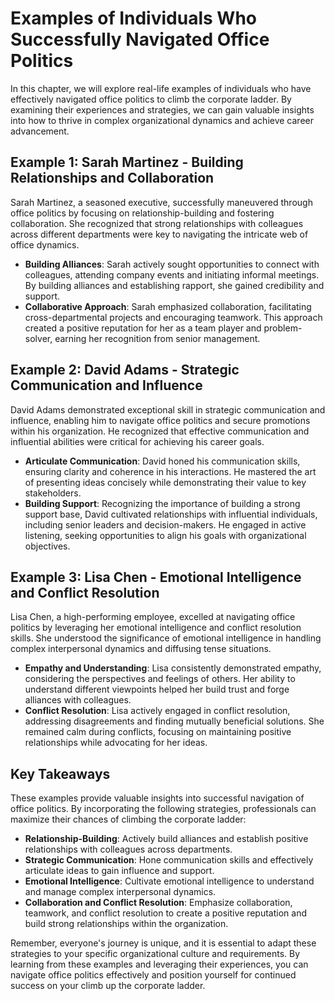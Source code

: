 Examples of Individuals Who Successfully Navigated Office Politics
===========================================================================

In this chapter, we will explore real-life examples of individuals who have effectively navigated office politics to climb the corporate ladder. By examining their experiences and strategies, we can gain valuable insights into how to thrive in complex organizational dynamics and achieve career advancement.

Example 1: Sarah Martinez - Building Relationships and Collaboration
--------------------------------------------------------------------

Sarah Martinez, a seasoned executive, successfully maneuvered through office politics by focusing on relationship-building and fostering collaboration. She recognized that strong relationships with colleagues across different departments were key to navigating the intricate web of office dynamics.

* **Building Alliances**: Sarah actively sought opportunities to connect with colleagues, attending company events and initiating informal meetings. By building alliances and establishing rapport, she gained credibility and support.
* **Collaborative Approach**: Sarah emphasized collaboration, facilitating cross-departmental projects and encouraging teamwork. This approach created a positive reputation for her as a team player and problem-solver, earning her recognition from senior management.

Example 2: David Adams - Strategic Communication and Influence
--------------------------------------------------------------

David Adams demonstrated exceptional skill in strategic communication and influence, enabling him to navigate office politics and secure promotions within his organization. He recognized that effective communication and influential abilities were critical for achieving his career goals.

* **Articulate Communication**: David honed his communication skills, ensuring clarity and coherence in his interactions. He mastered the art of presenting ideas concisely while demonstrating their value to key stakeholders.
* **Building Support**: Recognizing the importance of building a strong support base, David cultivated relationships with influential individuals, including senior leaders and decision-makers. He engaged in active listening, seeking opportunities to align his goals with organizational objectives.

Example 3: Lisa Chen - Emotional Intelligence and Conflict Resolution
---------------------------------------------------------------------

Lisa Chen, a high-performing employee, excelled at navigating office politics by leveraging her emotional intelligence and conflict resolution skills. She understood the significance of emotional intelligence in handling complex interpersonal dynamics and diffusing tense situations.

* **Empathy and Understanding**: Lisa consistently demonstrated empathy, considering the perspectives and feelings of others. Her ability to understand different viewpoints helped her build trust and forge alliances with colleagues.
* **Conflict Resolution**: Lisa actively engaged in conflict resolution, addressing disagreements and finding mutually beneficial solutions. She remained calm during conflicts, focusing on maintaining positive relationships while advocating for her ideas.

Key Takeaways
-------------

These examples provide valuable insights into successful navigation of office politics. By incorporating the following strategies, professionals can maximize their chances of climbing the corporate ladder:

* **Relationship-Building**: Actively build alliances and establish positive relationships with colleagues across departments.
* **Strategic Communication**: Hone communication skills and effectively articulate ideas to gain influence and support.
* **Emotional Intelligence**: Cultivate emotional intelligence to understand and manage complex interpersonal dynamics.
* **Collaboration and Conflict Resolution**: Emphasize collaboration, teamwork, and conflict resolution to create a positive reputation and build strong relationships within the organization.

Remember, everyone's journey is unique, and it is essential to adapt these strategies to your specific organizational culture and requirements. By learning from these examples and leveraging their experiences, you can navigate office politics effectively and position yourself for continued success on your climb up the corporate ladder.
